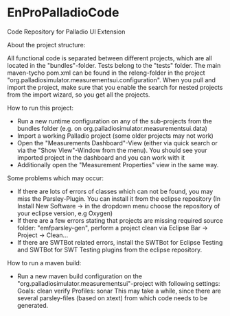 # EnProPalladioCode
Code Repository for Palladio UI Extension

About the project structure:

All functional code is separated between different projects, which are all located in the "bundles"-folder.
Tests belong to the "tests" folder. The main maven-tycho pom.xml can be found in the releng-folder  in the project "org.palladiosimulator.measurementsui.configuration". When you pull and import the project, make sure that you enable the search for nested projects from the import wizard, so you get all the projects. 

How to run this project: 
- Run a new runtime configuration on any of the sub-projects from the bundles folder (e.g. on org.palladiosimulator.measurementsui.data)
- Import a working Palladio project (some older projects may not work)
- Open the "Measurements Dashboard"-View (either via quick search or via the "Show View"-Window from the menu). You should see your imported project in the dashboard and you can work with it
- Additionally open the "Measurement Properties" view in the same way.

Some problems which may occur:
- If there are lots of errors of classes which can not be found, you may miss the Parsley-Plugin. You can install it from the eclipse repository (In Install New Software -> in the dropdown menu choose the repository of your eclipse version, e.g Oxygen)
- If there are a few errors stating that projects are missing required source folder: "emfparsley-gen", perform a project clean via Eclipse Bar -> Project -> Clean...
- If there are SWTBot related errors, install the SWTBot for Eclipse Testing and SWTBot for SWT Testing plugins from the eclipse repository.



How to run a maven build:
- Run a new maven build configuration on the "org.palladiosimulator.measurementsui"-project with following settings:
Goals: clean verify
Profiles: sonar
 This may take a while, since there are several parsley-files (based on xtext) from which code needs to be generated. 
